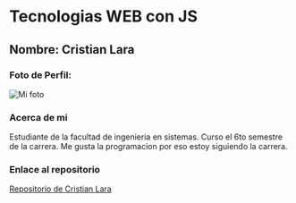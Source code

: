 # Tecnologias WEB con JS

## Nombre: Cristian Lara


### Foto de Perfil:

![Mi foto](https://scontent.fuio1-1.fna.fbcdn.net/v/t1.0-9/521914_172338442899142_1727264811_n.jpg?oh=d35e52a36b840cd10149cb898e377851&oe=58A4DF50)

### Acerca de mi

Estudiante de la facultad de ingenieria en sistemas.
Curso el 6to semestre de la carrera.
Me gusta la programacion por eso estoy siguiendo la carrera.

### Enlace al repositorio

[Repositorio de Cristian Lara](https://github.com/crisdiab/Tec_Web_Js) 
